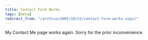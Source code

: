 ```yaml
---
title: Contact Form Works
tags: [meta]
redirect_from: "/archive/2005/10/22/contact-form-works.aspx/"
---
```


My Contact Me page works again. Sorry for the prior inconvenience.

